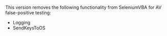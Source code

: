 This version removes the following functionality from SeleniumVBA for AV false-positive testing:
- Logging
- SendKeysToOS 